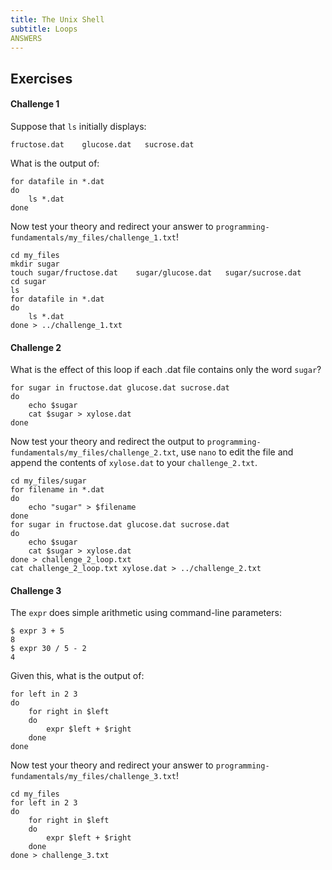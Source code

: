 ```yaml
---
title: The Unix Shell
subtitle: Loops
ANSWERS
---
```


## Exercises

#### Challenge 1

Suppose that `ls` initially displays:

~~~
fructose.dat    glucose.dat   sucrose.dat
~~~

What is the output of:

~~~
for datafile in *.dat
do
    ls *.dat
done
~~~

Now test your theory and redirect your answer to `programming-fundamentals/my_files/challenge_1.txt`!

~~~
cd my_files
mkdir sugar
touch sugar/fructose.dat    sugar/glucose.dat   sugar/sucrose.dat
cd sugar
ls
for datafile in *.dat
do
    ls *.dat
done > ../challenge_1.txt
~~~

#### Challenge 2

What is the effect of this loop if each .dat file contains only the word `sugar`?

~~~
for sugar in fructose.dat glucose.dat sucrose.dat
do
    echo $sugar
    cat $sugar > xylose.dat
done
~~~

Now test your theory and redirect the output to `programming-fundamentals/my_files/challenge_2.txt`, use `nano` to edit the file and append the contents of `xylose.dat` to your `challenge_2.txt`.

~~~
cd my_files/sugar
for filename in *.dat
do
    echo "sugar" > $filename
done
for sugar in fructose.dat glucose.dat sucrose.dat
do
    echo $sugar
    cat $sugar > xylose.dat
done > challenge_2_loop.txt
cat challenge_2_loop.txt xylose.dat > ../challenge_2.txt
~~~


#### Challenge 3

The `expr` does simple arithmetic using command-line parameters:

~~~
$ expr 3 + 5
8
$ expr 30 / 5 - 2
4
~~~

Given this, what is the output of:

~~~
for left in 2 3
do
    for right in $left
    do
        expr $left + $right
    done
done
~~~

Now test your theory and redirect your answer to `programming-fundamentals/my_files/challenge_3.txt`!

~~~
cd my_files
for left in 2 3
do
    for right in $left
    do
        expr $left + $right
    done
done > challenge_3.txt
~~~
